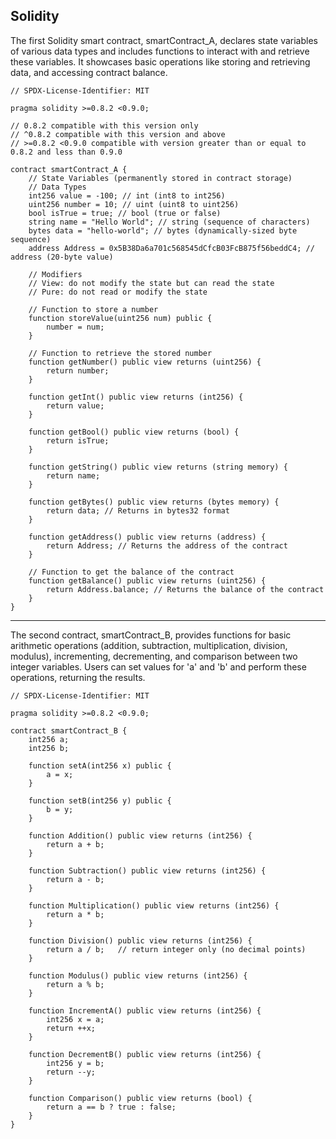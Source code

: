 ## Solidity
The first Solidity smart contract, smartContract_A, declares state variables of various data types and includes functions to interact with and retrieve these variables. It showcases basic operations like storing and retrieving data, and accessing contract balance.

```solidity
// SPDX-License-Identifier: MIT

pragma solidity >=0.8.2 <0.9.0;

// 0.8.2 compatible with this version only
// ^0.8.2 compatible with this version and above
// >=0.8.2 <0.9.0 compatible with version greater than or equal to 0.8.2 and less than 0.9.0

contract smartContract_A {
    // State Variables (permanently stored in contract storage)
    // Data Types
    int256 value = -100; // int (int8 to int256)
    uint256 number = 10; // uint (uint8 to uint256)
    bool isTrue = true; // bool (true or false)
    string name = "Hello World"; // string (sequence of characters)
    bytes data = "hello-world"; // bytes (dynamically-sized byte sequence)
    address Address = 0x5B38Da6a701c568545dCfcB03FcB875f56beddC4; // address (20-byte value)

    // Modifiers
    // View: do not modify the state but can read the state
    // Pure: do not read or modify the state

    // Function to store a number
    function storeValue(uint256 num) public {
        number = num;
    }

    // Function to retrieve the stored number
    function getNumber() public view returns (uint256) {
        return number;
    }

    function getInt() public view returns (int256) {
        return value;
    }

    function getBool() public view returns (bool) {
        return isTrue;
    }

    function getString() public view returns (string memory) {
        return name;
    }

    function getBytes() public view returns (bytes memory) {
        return data; // Returns in bytes32 format
    }

    function getAddress() public view returns (address) {
        return Address; // Returns the address of the contract
    }

    // Function to get the balance of the contract
    function getBalance() public view returns (uint256) {
        return Address.balance; // Returns the balance of the contract
    }
}
```
---

The second contract, smartContract_B, provides functions for basic arithmetic operations (addition, subtraction, multiplication, division, modulus), incrementing, decrementing, and comparison between two integer variables. Users can set values for 'a' and 'b' and perform these operations, returning the results.

```solidity
// SPDX-License-Identifier: MIT

pragma solidity >=0.8.2 <0.9.0;

contract smartContract_B {
    int256 a;
    int256 b;

    function setA(int256 x) public {
        a = x;
    }

    function setB(int256 y) public {
        b = y;
    }

    function Addition() public view returns (int256) {
        return a + b;
    }

    function Subtraction() public view returns (int256) {
        return a - b;
    }

    function Multiplication() public view returns (int256) {
        return a * b;
    }

    function Division() public view returns (int256) {
        return a / b;   // return integer only (no decimal points)
    }

    function Modulus() public view returns (int256) {
        return a % b;
    }

    function IncrementA() public view returns (int256) {
        int256 x = a;
        return ++x;
    }

    function DecrementB() public view returns (int256) {
        int256 y = b;
        return --y;
    }

    function Comparison() public view returns (bool) {
        return a == b ? true : false;
    }
}
```

